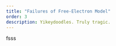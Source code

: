 ```yaml
---
title: "Failures of Free-Electron Model"
order: 3
description: Yikeydoodles. Truly tragic.
---
```


fsss
